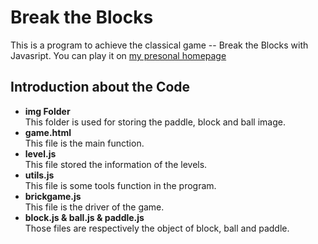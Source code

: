 # Break the Blocks
This is a program to achieve the classical game -- Break the Blocks with Javasript. You can play it on [my presonal homepage](https://120.77.38.239)
## Introduction about the Code
* **img Folder**  
This folder is used for storing the paddle, block and ball image.
* **game.html**  
This file is the main function.
* **level.js**  
This file stored the information of the levels.
* **utils.js**  
This file is some tools function in the program.
* **brickgame.js**  
This file is the driver of the game.
* **block.js & ball.js & paddle.js**  
Those files are respectively the object of block, ball and paddle.
